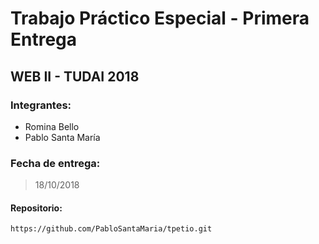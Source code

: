 # Trabajo Práctico Especial - Primera Entrega

## WEB II - TUDAI 2018

### Integrantes:

* Romina Bello
* Pablo Santa María

### Fecha de entrega:

> 18/10/2018

#### Repositorio:

```html
https://github.com/PabloSantaMaria/tpetio.git
```